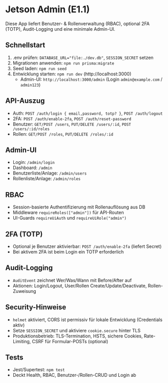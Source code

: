 # Jetson Admin (E1.1)

Diese App liefert Benutzer- & Rollenverwaltung (RBAC), optional 2FA (TOTP), Audit-Logging und eine minimale Admin-UI.

## Schnellstart

1. .env prüfen: `DATABASE_URL="file:./dev.db"`, `SESSION_SECRET` setzen
2. Migrationen anwenden: `npm run prisma:migrate`
3. Seed laden: `npm run seed`
4. Entwicklung starten: `npm run dev` (http://localhost:3000)
   - Admin-UI: `http://localhost:3000/admin` (Login `admin@example.com` / `admin123`)

## API-Auszug

- Auth: `POST /auth/login { email,password, totp? }`, `POST /auth/logout`
- 2FA: `POST /auth/enable-2fa`, `POST /auth/reset-password`
- Benutzer: `GET/POST /users`, `PUT/DELETE /users/:id`, `POST /users/:id/roles`
- Rollen: `GET/POST /roles`, `PUT/DELETE /roles/:id`

## Admin-UI

- Login: `/admin/login`
- Dashboard: `/admin`
- Benutzerliste/Anlage: `/admin/users`
- Rollenliste/Anlage: `/admin/roles`

## RBAC

- Session-basierte Authentifizierung mit Rollenauflösung aus DB
- Middleware `requireRoles(["admin"])` für API-Routen
- UI-Guards `requireUiAuth` und `requireUiRole("admin")`

## 2FA (TOTP)

- Optional je Benutzer aktivierbar: `POST /auth/enable-2fa` (liefert Secret)
- Bei aktivem 2FA ist beim Login ein TOTP erforderlich

## Audit-Logging

- `AuditEvent` zeichnet Wer/Was/Wann mit Before/After auf
- Aktionen: Login/Logout, User/Rollen Create/Update/Deactivate, Rollen-Zuweisung

## Security-Hinweise

- `helmet` aktiviert, CORS ist permissiv für lokale Entwicklung (Credentials aktiv)
- Setze `SESSION_SECRET` und aktiviere `cookie.secure` hinter TLS
- Produktionsbetrieb: TLS-Termination, HSTS, sichere Cookies, Rate-Limiting, CSRF für Formular-POSTs (optional)

## Tests

- Jest/Supertest: `npm test`
- Deckt Health, RBAC, Benutzer-/Rollen-CRUD und Login ab

